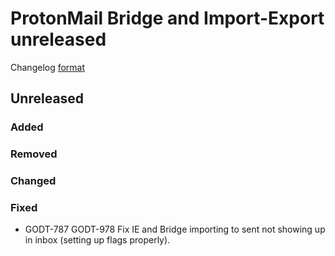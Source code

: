 # ProtonMail Bridge and Import-Export unreleased

Changelog [format](http://keepachangelog.com/en/1.0.0/)

## Unreleased

### Added

### Removed

### Changed

### Fixed
* GODT-787 GODT-978 Fix IE and Bridge importing to sent not showing up in inbox (setting up flags properly).

